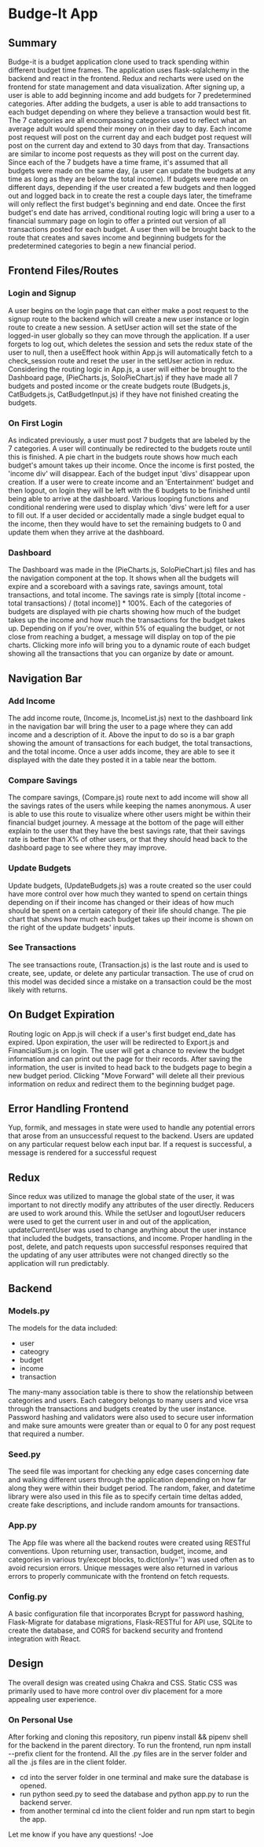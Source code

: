 # Budge-It App

## Summary

Budge-it is a budget application clone used to track spending within different budget time frames. The application uses flask-sqlalchemy in the backend and react in the frontend. Redux and recharts were used on the frontend for state management and data visualization. After signing up, a user is able to add beginning income and add budgets for 7 predetermined categories. After adding the budgets, a user is able to add transactions to each budget depending on where they believe a transaction would best fit. The 7 categories are all encompassing categories used to reflect what an average adult would spend their money on in their day to day. Each income post request will post on the current day and each budget post request will post on the current day and extend to 30 days from that day. Transactions are similar to income post requests as they will post on the current day. Since each of the 7 budgets have a time frame, it's assumed that all budgets were made on the same day, (a user can update the budgets at any time as long as they are below the total income). If budgets were made on different days, depending if the user created a few budgets and then logged out and logged back in to create the rest a couple days later, the timeframe will only reflect the first budget's beginning and end date. Oncee the first budget's end date has arrived, conditional routing logic will bring a user to a financial summary page on login to offer a printed out version of all transactions posted for each budget. A user then will be brought back to the route that creates and saves income and beginning budgets for the predetermined categories to begin a new financial period.

## Frontend Files/Routes 
### Login and Signup
A user begins on the login page that can either make a post request to the signup route to the backend which will create a new user instance or login route to create a new session. A setUser action will set the state of the logged-in user globally so they can move through the application. If a user forgets to log out, which deletes the session and sets the redux state of the user to null, then a useEffect hook within App.js will automatically fetch to a check_session route and reset the user in the setUser action in redux. Considering the routing logic in App.js, a user will either be brought to the Dashboard page, (PieCharts.js, SoloPieChart.js) if they have made all 7 budgets and posted income or the create budgets route (Budgets.js, CatBudgets.js, CatBudgetInput.js) if they have not finished creating the budgets.

### On First Login
As indicated previously, a user must post 7 budgets that are labeled by the 7 categories. A user will continually be redirected to the budgets route until this is finished. A pie chart in the budgets route shows how much each budget's amount takes up their income. Once the income is first posted, the 'income div' will disappear. Each of the budget input 'divs' disappear upon creation. If a user were to create income and an 'Entertainment' budget and then logout, on login they will be left with the 6 budgets to be finished until being able to arrive at the dashboard. Various looping functions and conditional rendering were used to display which 'divs' were left for a user to fill out. If a user decided or accidentally made a single budget equal to the income, then they would have to set the remaining budgets to 0 and update them when they arrive at the dashboard.

### Dashboard
The Dashboard was made in the (PieCharts.js, SoloPieChart.js) files and has the navigation component at the top. It shows when all the budgets will expire and a scoreboard with a savings rate, savings amount, total transactions, and total income. The savings rate is simply [(total income - total transactions) / (total income)] * 100%. Each of the categories of budgets are displayed with pie charts showing how much of the budget takes up the income and how much the transactions for the budget takes up. Depending on if you're over, within 5% of equaling the budget, or not close from reaching a budget, a message will display on top of the pie charts. Clicking more info will bring you to a dynamic route of each budget showing all the transactions that you can organize by date or amount.

## Navigation Bar
### Add Income
The add income route, (Income.js, IncomeList.js) next to the dashboard link in the navigation bar will bring the user to a page where they can add income and a description of it. Above the input to do so is a bar graph showing the amount of transactions for each budget, the total transactions, and the total income. Once a user adds income, they are able to see it displayed with the date they posted it in a table near the bottom.

### Compare Savings
The compare savings, (Compare.js) route next to add income will show all the savings rates of the users while keeping the names anonymous. A user is able to use this route to visualize where other users might be within their financial budget journey. A message at the bottom of the page will either explain to the user that they have the best savings rate, that their savings rate is better than X% of other users, or that they should head back to the dashboard page to see where they may improve.

### Update Budgets
Update budgets, (UpdateBudgets.js) was a route created so the user could have more control over how much they wanted to spend on certain things depending on if their income has changed or their ideas of how much should be spent on a certain category of their life should change. The pie chart that shows how much each budget takes up their income is shown on the right of the update budgets' inputs.

### See Transactions
The see transactions route, (Transaction.js) is the last route and is used to create, see, update, or delete any particular transaction. The use of crud on this model was decided since a mistake on a transaction could be the most likely with returns. 

## On Budget Expiration
Routing logic on App.js will check if a user's first budget end_date has expired. Upon expiration, the user will be redirected to Export.js and FinancialSum.js on login. The user will get a chance to review the budget information and can print out the page for their records. After saving the information, the user is invited to head back to the budgets page to begin a new budget period. Clicking "Move Forward" will delete all their previous information on redux and redirect them to the beginning budget page.

## Error Handling Frontend
Yup, formik, and messages in state were used to handle any potential errors that arose from an unsuccessful request to the backend. Users are updated on any particular request below each input bar. If a request is successful, a message is rendered for a successful request 

## Redux
Since redux was utilized to manage the global state of the user, it was important to not directly modify any attributes of the user directly. Reducers are used to work around this. While the setUser and logoutUser reducers were used to get the current user in and out of the application, updateCurrentUser was used to change anything about the user instance that included the budgets, transactions, and income. Proper handling in the post, delete, and patch requests upon successful responses required that the updating of any user attributes were not changed directly so the application will run predictably.

## Backend

### Models.py
The models for the data included:
* user
* cateogry
* budget
* income
* transaction

The many-many association table is there to show the relationship between categories and users. Each category belongs to many users and vice vrsa through the transactions and budgets created by the user instance. Password hashing and validators were also used to secure user information and make sure amounts were greater than or equal to 0 for any post request that required a number.

### Seed.py
The seed file was important for checking any edge cases concerning date and walking different users through the application depending on how far along they were within their budget period. The random, faker, and datetime library were also used in this file as to specify certain time deltas added, create fake descriptions, and include random amounts for transactions.

### App.py

The App file was where all the backend routes were created using RESTful conventions. Upon returning user, transaction, budget, income, and categories in various try/except blocks, to.dict(only='') was used often as to avoid recursion errors. Unique messages were also returned in various errors to properly communicate with the frontend on fetch requests.

### Config.py

A basic configuration file that incorporates Bcrypt for password hashing, Flask-Migrate for database migrations, Flask-RESTful for API use, SQLite to create the database, and CORS for backend security and frontend integration with React.

## Design

The overall design was created using Chakra and CSS. Static CSS was primarily used to have more control over div placement for a more appealing user experience.

### On Personal Use

After forking and cloning this repository, run pipenv install && pipenv shell for the backend in the parent directory. To run the frontend, run npm install --prefix client for the frontend. All the .py files are in the server folder and all the .js files are in the client folder. 

* cd into the server folder in one terminal and make sure the database is opened.
* run python seed.py to seed the database and python app.py to run the backend server.
* from another terminal cd into the client folder and run npm start to begin the app.

Let me know if you have any questions! -Joe

